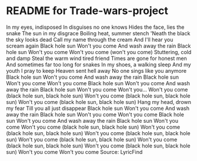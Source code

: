 # README for Trade-wars-project

In my eyes, indisposed
In disguises no one knows
Hides the face, lies the snake
The sun in my disgrace
Boiling heat, summer stench
'Neath the black the sky looks dead
Call my name through the cream
And I'll hear you scream again
Black hole sun
Won't you come
And wash away the rain
Black hole sun
Won't you come
Won't you come (won't you come)
Stuttering, cold and damp
Steal the warm wind tired friend
Times are gone for honest men
And sometimes far too long for snakes
In my shoes, a walking sleep
And my youth I pray to keep
Heaven sent hell away
No one sings like you anymore
Black hole sun
Won't you come
And wash away the rain
Black hole sun
Won't you come
Won't you come
Black hole sun
Won't you come
And wash away the rain
Black hole sun
Won't you come
Won't you…
Won't you come (black hole sun, black hole sun)
Won't you come (black hole sun, black hole sun)
Won't you come (black hole sun, black hole sun)
Hang my head, drown my fear
Till you all just disappear
Black hole sun
Won't you come
And wash away the rain
Black hole sun
Won't you come
Won't you come
Black hole sun
Won't you come
And wash away the rain
Black hole sun
Won't you come
Won't you come (black hole sun, black hole sun)
Won't you come (black hole sun, black hole sun)
Won't you come (black hole sun, black hole sun)
Won't you come (black hole sun, black hole sun)
Won't you come (black hole sun, black hole sun)
Won't you come (black hole sun, black hole sun)
Won't you come
Won't you come
Source: LyricFind